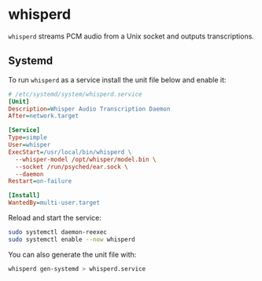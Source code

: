 # whisperd

`whisperd` streams PCM audio from a Unix socket and outputs transcriptions.

## Systemd

To run `whisperd` as a service install the unit file below and enable it:

```ini
# /etc/systemd/system/whisperd.service
[Unit]
Description=Whisper Audio Transcription Daemon
After=network.target

[Service]
Type=simple
User=whisper
ExecStart=/usr/local/bin/whisperd \
  --whisper-model /opt/whisper/model.bin \
  --socket /run/psyched/ear.sock \
  --daemon
Restart=on-failure

[Install]
WantedBy=multi-user.target
```

Reload and start the service:

```bash
sudo systemctl daemon-reexec
sudo systemctl enable --now whisperd
```

You can also generate the unit file with:

```bash
whisperd gen-systemd > whisperd.service
```
